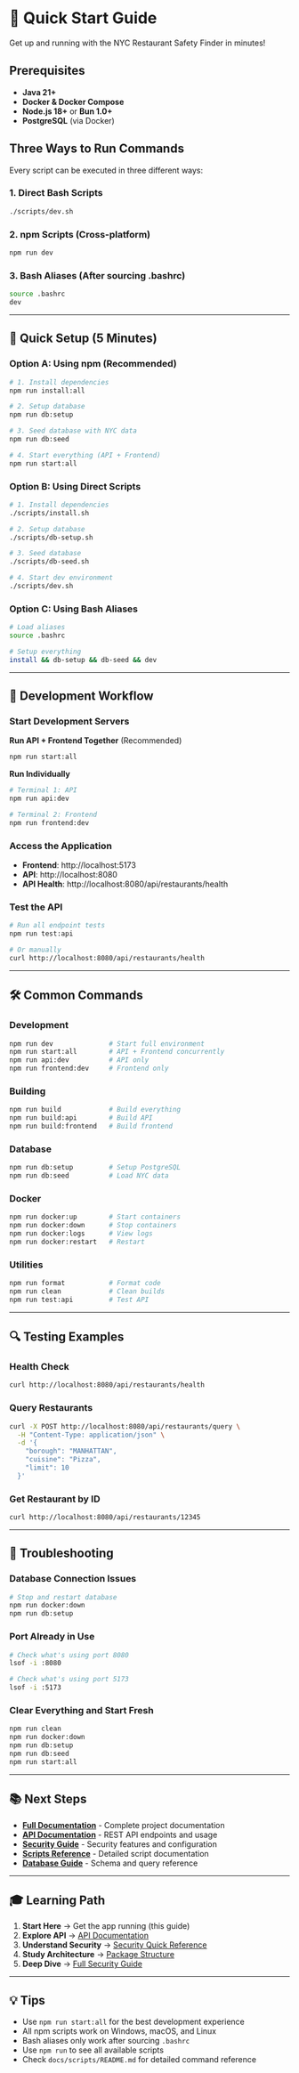 # 🚀 Quick Start Guide

Get up and running with the NYC Restaurant Safety Finder in minutes!

## Prerequisites

- **Java 21+**
- **Docker & Docker Compose**
- **Node.js 18+** or **Bun 1.0+**
- **PostgreSQL** (via Docker)

## Three Ways to Run Commands

Every script can be executed in three different ways:

### 1. Direct Bash Scripts
```bash
./scripts/dev.sh
```

### 2. npm Scripts (Cross-platform)
```bash
npm run dev
```

### 3. Bash Aliases (After sourcing .bashrc)
```bash
source .bashrc
dev
```

---

## 🎯 Quick Setup (5 Minutes)

### Option A: Using npm (Recommended)

```bash
# 1. Install dependencies
npm run install:all

# 2. Setup database
npm run db:setup

# 3. Seed database with NYC data
npm run db:seed

# 4. Start everything (API + Frontend)
npm run start:all
```

### Option B: Using Direct Scripts

```bash
# 1. Install dependencies
./scripts/install.sh

# 2. Setup database
./scripts/db-setup.sh

# 3. Seed database
./scripts/db-seed.sh

# 4. Start dev environment
./scripts/dev.sh
```

### Option C: Using Bash Aliases

```bash
# Load aliases
source .bashrc

# Setup everything
install && db-setup && db-seed && dev
```

---

## 🎨 Development Workflow

### Start Development Servers

**Run API + Frontend Together** (Recommended)
```bash
npm run start:all
```

**Run Individually**
```bash
# Terminal 1: API
npm run api:dev

# Terminal 2: Frontend
npm run frontend:dev
```

### Access the Application

- **Frontend**: http://localhost:5173
- **API**: http://localhost:8080
- **API Health**: http://localhost:8080/api/restaurants/health

### Test the API

```bash
# Run all endpoint tests
npm run test:api

# Or manually
curl http://localhost:8080/api/restaurants/health
```

---

## 🛠️ Common Commands

### Development
```bash
npm run dev              # Start full environment
npm run start:all        # API + Frontend concurrently
npm run api:dev          # API only
npm run frontend:dev     # Frontend only
```

### Building
```bash
npm run build            # Build everything
npm run build:api        # Build API
npm run build:frontend   # Build frontend
```

### Database
```bash
npm run db:setup         # Setup PostgreSQL
npm run db:seed          # Load NYC data
```

### Docker
```bash
npm run docker:up        # Start containers
npm run docker:down      # Stop containers
npm run docker:logs      # View logs
npm run docker:restart   # Restart
```

### Utilities
```bash
npm run format           # Format code
npm run clean            # Clean builds
npm run test:api         # Test API
```

---

## 🔍 Testing Examples

### Health Check
```bash
curl http://localhost:8080/api/restaurants/health
```

### Query Restaurants
```bash
curl -X POST http://localhost:8080/api/restaurants/query \
  -H "Content-Type: application/json" \
  -d '{
    "borough": "MANHATTAN",
    "cuisine": "Pizza",
    "limit": 10
  }'
```

### Get Restaurant by ID
```bash
curl http://localhost:8080/api/restaurants/12345
```

---

## 🐛 Troubleshooting

### Database Connection Issues
```bash
# Stop and restart database
npm run docker:down
npm run db:setup
```

### Port Already in Use
```bash
# Check what's using port 8080
lsof -i :8080

# Check what's using port 5173
lsof -i :5173
```

### Clear Everything and Start Fresh
```bash
npm run clean
npm run docker:down
npm run db:setup
npm run db:seed
npm run start:all
```

---

## 📚 Next Steps

- **[Full Documentation](README.md)** - Complete project documentation
- **[API Documentation](api/README.md)** - REST API endpoints and usage
- **[Security Guide](api/SECURITY.md)** - Security features and configuration
- **[Scripts Reference](scripts/README.md)** - Detailed script documentation
- **[Database Guide](database/README.md)** - Schema and query reference

---

## 🎓 Learning Path

1. **Start Here** → Get the app running (this guide)
2. **Explore API** → [API Documentation](api/README.md)
3. **Understand Security** → [Security Quick Reference](api/SECURITY_QUICK_REFERENCE.md)
4. **Study Architecture** → [Package Structure](api/PACKAGE_STRUCTURE.md)
5. **Deep Dive** → [Full Security Guide](api/SECURITY.md)

---

## 💡 Tips

- Use `npm run start:all` for the best development experience
- All npm scripts work on Windows, macOS, and Linux
- Bash aliases only work after sourcing `.bashrc`
- Use `npm run` to see all available scripts
- Check `docs/scripts/README.md` for detailed command reference
